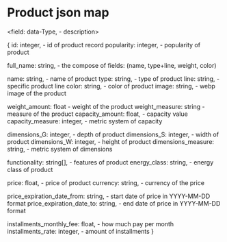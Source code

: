 # Product json map
<field: data-Type,  - description>

{
id:                 integer,        - id of product record 
popularity:         integer,        - popularity of product

full_name:          string,         - the compose of fields: 
                                        (name, type+line, weight, color)

name:               string,         - name of product 
type:               string,         - type of product 
line:               string,         - specific product line
color:              string,         - color of product
image:              string,         - webp image of the product


weight_amount:      float           - weight of the product
weight_measure:     string          - measure of the product
capacity_amount:    float,          - capacity value
capacity_measure:   integer,        - metric system of capacity

dimensions_G:       integer,        - depth of product 
dimensions_S:       integer,        - width of product 
dimensions_W:       integer,        - height of product 
dimensions_measure: string,         - metric system of dimensions
        

functionality:              string[],       - features of product 
energy_class:               string,         - energy class of product
        
price:                      float,          - price of product
currency:                   string,         - currency of the price
        
price_expiration_date_from: string,         - start date of price in YYYY-MM-DD format
price_expiration_date_to:   string,         - end date of price in YYYY-MM-DD format

installments_monthly_fee:   float,          - how much pay per month 
installments_rate:          integer,        - amount of installments
}